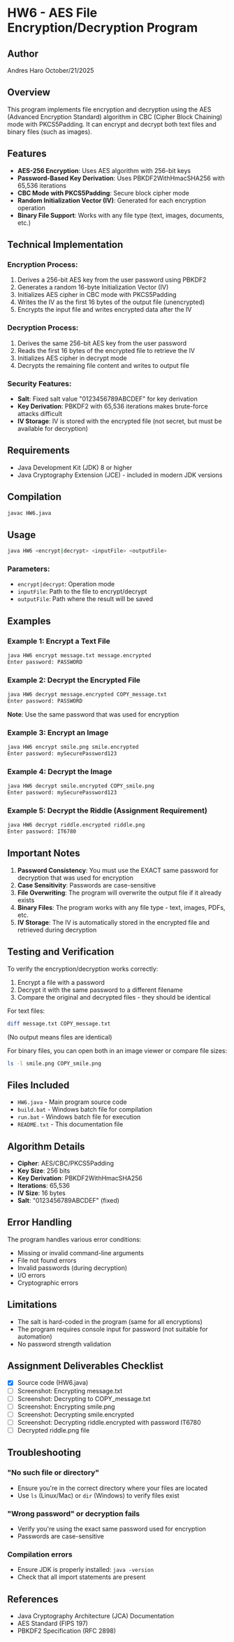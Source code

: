 # HW6 - AES File Encryption/Decryption Program

## Author
Andres Haro
October/21/2025

## Overview
This program implements file encryption and decryption using the AES (Advanced Encryption Standard) algorithm in CBC (Cipher Block Chaining) mode with PKCS5Padding. It can encrypt and decrypt both text files and binary files (such as images).

## Features
- **AES-256 Encryption**: Uses AES algorithm with 256-bit keys
- **Password-Based Key Derivation**: Uses PBKDF2WithHmacSHA256 with 65,536 iterations
- **CBC Mode with PKCS5Padding**: Secure block cipher mode
- **Random Initialization Vector (IV)**: Generated for each encryption operation
- **Binary File Support**: Works with any file type (text, images, documents, etc.)

## Technical Implementation

### Encryption Process:
1. Derives a 256-bit AES key from the user password using PBKDF2
2. Generates a random 16-byte Initialization Vector (IV)
3. Initializes AES cipher in CBC mode with PKCS5Padding
4. Writes the IV as the first 16 bytes of the output file (unencrypted)
5. Encrypts the input file and writes encrypted data after the IV

### Decryption Process:
1. Derives the same 256-bit AES key from the user password
2. Reads the first 16 bytes of the encrypted file to retrieve the IV
3. Initializes AES cipher in decrypt mode
4. Decrypts the remaining file content and writes to output file

### Security Features:
- **Salt**: Fixed salt value "0123456789ABCDEF" for key derivation
- **Key Derivation**: PBKDF2 with 65,536 iterations makes brute-force attacks difficult
- **IV Storage**: IV is stored with the encrypted file (not secret, but must be available for decryption)

## Requirements
- Java Development Kit (JDK) 8 or higher
- Java Cryptography Extension (JCE) - included in modern JDK versions

## Compilation
```bash
javac HW6.java
```

## Usage
```bash
java HW6 <encrypt|decrypt> <inputFile> <outputFile>
```

### Parameters:
- `encrypt|decrypt`: Operation mode
- `inputFile`: Path to the file to encrypt/decrypt
- `outputFile`: Path where the result will be saved

## Examples

### Example 1: Encrypt a Text File
```bash
java HW6 encrypt message.txt message.encrypted
Enter password: PASSWORD
```

### Example 2: Decrypt the Encrypted File
```bash
java HW6 decrypt message.encrypted COPY_message.txt
Enter password: PASSWORD
```
**Note**: Use the same password that was used for encryption

### Example 3: Encrypt an Image
```bash
java HW6 encrypt smile.png smile.encrypted
Enter password: mySecurePassword123
```

### Example 4: Decrypt the Image
```bash
java HW6 decrypt smile.encrypted COPY_smile.png
Enter password: mySecurePassword123
```

### Example 5: Decrypt the Riddle (Assignment Requirement)
```bash
java HW6 decrypt riddle.encrypted riddle.png
Enter password: IT6780
```

## Important Notes

1. **Password Consistency**: You must use the EXACT same password for decryption that was used for encryption
2. **Case Sensitivity**: Passwords are case-sensitive
3. **File Overwriting**: The program will overwrite the output file if it already exists
4. **Binary Files**: The program works with any file type - text, images, PDFs, etc.
5. **IV Storage**: The IV is automatically stored in the encrypted file and retrieved during decryption

## Testing and Verification

To verify the encryption/decryption works correctly:

1. Encrypt a file with a password
2. Decrypt it with the same password to a different filename
3. Compare the original and decrypted files - they should be identical

For text files:
```bash
diff message.txt COPY_message.txt
```
(No output means files are identical)

For binary files, you can open both in an image viewer or compare file sizes:
```bash
ls -l smile.png COPY_smile.png
```

## Files Included
- `HW6.java` - Main program source code
- `build.bat` - Windows batch file for compilation
- `run.bat` - Windows batch file for execution
- `README.txt` - This documentation file

## Algorithm Details
- **Cipher**: AES/CBC/PKCS5Padding
- **Key Size**: 256 bits
- **Key Derivation**: PBKDF2WithHmacSHA256
- **Iterations**: 65,536
- **IV Size**: 16 bytes
- **Salt**: "0123456789ABCDEF" (fixed)

## Error Handling
The program handles various error conditions:
- Missing or invalid command-line arguments
- File not found errors
- Invalid passwords (during decryption)
- I/O errors
- Cryptographic errors

## Limitations
- The salt is hard-coded in the program (same for all encryptions)
- The program requires console input for password (not suitable for automation)
- No password strength validation

## Assignment Deliverables Checklist
- [x] Source code (HW6.java)
- [ ] Screenshot: Encrypting message.txt
- [ ] Screenshot: Decrypting to COPY_message.txt
- [ ] Screenshot: Encrypting smile.png
- [ ] Screenshot: Decrypting smile.encrypted
- [ ] Screenshot: Decrypting riddle.encrypted with password IT6780
- [ ] Decrypted riddle.png file

## Troubleshooting

### "No such file or directory"
- Ensure you're in the correct directory where your files are located
- Use `ls` (Linux/Mac) or `dir` (Windows) to verify files exist

### "Wrong password" or decryption fails
- Verify you're using the exact same password used for encryption
- Passwords are case-sensitive

### Compilation errors
- Ensure JDK is properly installed: `java -version`
- Check that all import statements are present

## References
- Java Cryptography Architecture (JCA) Documentation
- AES Standard (FIPS 197)
- PBKDF2 Specification (RFC 2898)